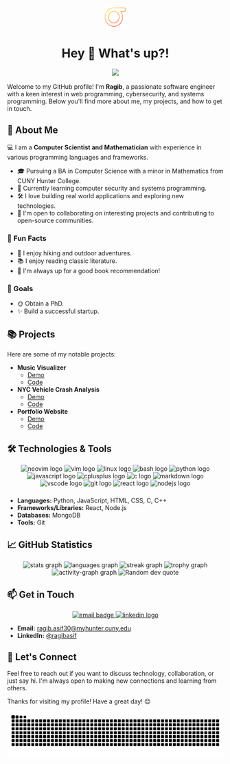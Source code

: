 <div align="center">
  <img height=50 width=50 src="./sigma.png" alt="Greek letter sigma icon"  />
</div>

<h1 align="center">Hey 👋 What's up?!</h1>

<div align="center">
  <img src="https://visitor-badge.laobi.icu/badge?page_id=ragibasif.ragibasif&left_color=darkslategrey&right_color=maroon&left_text=Visitors"  />
</div>

Welcome to my GitHub profile! I'm **Ragib**, a passionate software engineer with a keen interest in web programming, cybersecurity, and systems programming. Below you'll find more about me, my projects, and how to get in touch.

## 🚀 About Me

💻 I am a **Computer Scientist and Mathematician** with experience in various programming languages and frameworks.

- 🎓 Pursuing a BA in Computer Science with a minor in Mathematics from CUNY Hunter College.
- 🌱 Currently learning computer security and systems programming.
- 🛠️ I love building real world applications and exploring new technologies.
- 👯 I'm open to collaborating on interesting projects and contributing to open-source communities.

### 🌟 Fun Facts

- 🚴 I enjoy hiking and outdoor adventures.
- 📚 I enjoy reading classic literature.
- 🎲 I'm always up for a good book recommendation!

### 🎯 Goals

- 🌞 Obtain a PhD.
- ✨ Build a successful startup.

## 📚 Projects

Here are some of my notable projects:

- **Music Visualizer**
  - [Demo](https://deutschmusik.netlify.app/)
  - [Code](https://github.com/ragibasif/music-visualizer)
- **NYC Vehicle Crash Analysis**
  - [Demo](https://nyc-car-crashes.netlify.app/)
  - [Code](https://github.com/ragibasif/NYC-mvc-crashes)
- **Portfolio Website**
  - [Demo](https://ragibasif.github.io)
  - [Code](https://github.com/ragibasif/ragibasif.github.io)

## 🛠️ Technologies & Tools

<div align="center">
  <img src="https://img.shields.io/badge/Neovim-57A143?logo=neovim&logoColor=black&style=for-the-badge" height="40" alt="neovim logo"  />
  <img src="https://img.shields.io/badge/Vim-019733?logo=vim&logoColor=white&style=for-the-badge" height="40" alt="vim logo"  />
  <img src="https://img.shields.io/badge/Linux-FCC624?logo=linux&logoColor=black&style=for-the-badge" height="40" alt="linux logo"  />
  <img src="https://img.shields.io/badge/GNU Bash-4EAA25?logo=gnubash&logoColor=white&style=for-the-badge" height="40" alt="bash logo"  />
  <img src="https://img.shields.io/badge/Python-3776AB?logo=python&logoColor=white&style=for-the-badge" height="40" alt="python logo"  />
  <img src="https://img.shields.io/badge/JavaScript-F7DF1E?logo=javascript&logoColor=black&style=for-the-badge" height="40" alt="javascript logo"  />
  <img src="https://img.shields.io/badge/C++-00599C?logo=cplusplus&logoColor=white&style=for-the-badge" height="40" alt="cplusplus logo"  />
  <img src="https://img.shields.io/badge/C-A8B9CC?logo=c&logoColor=black&style=for-the-badge" height="40" alt="c logo"  />
  <img src="https://img.shields.io/badge/Markdown-000000?logo=markdown&logoColor=white&style=for-the-badge" height="40" alt="markdown logo"  />
  <img src="https://img.shields.io/badge/Visual Studio Code-007ACC?logo=visualstudiocode&logoColor=white&style=for-the-badge" height="40" alt="vscode logo"  />
  <img src="https://img.shields.io/badge/Git-F05032?logo=git&logoColor=white&style=for-the-badge" height="40" alt="git logo"  />
  <img src="https://img.shields.io/badge/React-61DAFB?logo=react&logoColor=black&style=for-the-badge" height="40" alt="react logo"  />
  <img src="https://img.shields.io/badge/Node.js-339933?logo=nodedotjs&logoColor=white&style=for-the-badge" height="40" alt="nodejs logo"  />
</div>

###

- **Languages:** Python, JavaScript, HTML, CSS, C, C++
- **Frameworks/Libraries:** React, Node.js
- **Databases:** MongoDB
- **Tools:** Git

## 📈 GitHub Statistics

<div align="center">
  <img src="https://github-readme-stats.vercel.app/api?username=ragibasif&hide_title=true&hide_rank=true&show_icons=true&include_all_commits=true&count_private=true&disable_animations=false&theme=gruvbox&locale=en&hide_border=true&order=1" height="150" alt="stats graph"  />
  <img src="https://github-readme-stats.vercel.app/api/top-langs?username=ragibasif&locale=en&hide_title=true&layout=compact&card_width=320&langs_count=6&theme=gruvbox&hide_border=true&order=2" height="150" alt="languages graph"  />
  <img src="https://streak-stats.demolab.com?user=ragibasif&locale=en&mode=daily&theme=gruvbox&hide_border=true&border_radius=5&order=3" height="150" alt="streak graph"  />
  <img src="https://github-profile-trophy.vercel.app?username=ragibasif&theme=gruvbox&column=-1&row=1&margin-w=8&margin-h=8&no-bg=false&no-frame=true&order=4" height="150" alt="trophy graph"  />
  <img src="https://github-readme-activity-graph.vercel.app/graph?username=ragibasif&radius=16&theme=gruvbox&area=true&order=5&hide_title=true&hide_border=true" height="300" alt="activity-graph graph"  />
  <img src="https://quotes-github-readme.vercel.app/api?type=horizontal&theme=gruvbox" alt="Random dev quote" />
</div>


## 📫 Get in Touch

<div align="center">
  <a href="mailto:ragib.asif30@myhunter.cuny.edu" target="_blank">
    <img src="https://img.shields.io/badge/Email-b868bd?logo=maildotru&logoColor=white&style=for-the-badge" height="40" alt="email badge"  />
  </a>
  <a href="https://www.linkedin.com/in/ragibasif/" target="_blank">
    <img src="https://img.shields.io/badge/LinkedIn-1179af?logo=linkedin&logoColor=white&style=for-the-badge" height="40" alt="linkedin logo"  />
  </a>
</div>

- **Email:** [ragib.asif30@myhunter.cuny.edu](mailto:ragib.asif30@myhunter.cuny.edu)
- **LinkedIn:** [@ragibasif](https://www.linkedin.com/in/ragibasif)

## 💬 Let's Connect

Feel free to reach out if you want to discuss technology, collaboration, or just say hi. I'm always open to making new connections and learning from others.

Thanks for visiting my profile! Have a great day! 😊

<img src="https://raw.githubusercontent.com/ragibasif/ragibasif/output/snake.svg" alt="Snake animation" />